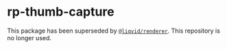 # rp-thumb-capture

This package has been superseded by [`@liqvid/renderer`](https://github.com/liqvidjs/liqvid/tree/main/packages/renderer). This repository is no longer used.
